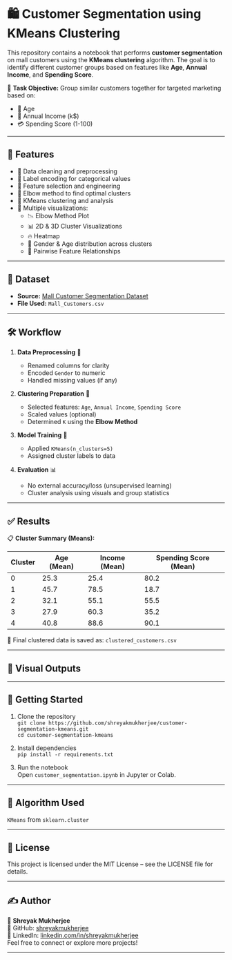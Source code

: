 # 🛍️ Customer Segmentation using KMeans Clustering

This repository contains a notebook that performs **customer segmentation** on mall customers using the **KMeans clustering** algorithm. The goal is to identify different customer groups based on features like **Age**, **Annual Income**, and **Spending Score**.

📌 **Task Objective:**
Group similar customers together for targeted marketing based on:
- 🎂 Age
- 💸 Annual Income (k$)
- 💳 Spending Score (1-100)

---

## 🔧 Features

- 🔹 Data cleaning and preprocessing
- 🔹 Label encoding for categorical values
- 🔹 Feature selection and engineering
- 🔹 Elbow method to find optimal clusters
- 🔹 KMeans clustering and analysis
- 🔹 Multiple visualizations:
  - 📉 Elbow Method Plot
  - 📊 2D & 3D Cluster Visualizations
  - 🔥 Heatmap
  - 🎯 Gender & Age distribution across clusters
  - 🔄 Pairwise Feature Relationships

---

## 📂 Dataset

- **Source:** [Mall Customer Segmentation Dataset](https://www.kaggle.com/datasets/vjchoudhary7/customer-segmentation-tutorial-in-python)
- **File Used:** `Mall_Customers.csv`

---

## 🛠️ Workflow

1. **Data Preprocessing** 🔧  
   - Renamed columns for clarity  
   - Encoded `Gender` to numeric  
   - Handled missing values (if any)

2. **Clustering Preparation** 🧮  
   - Selected features: `Age`, `Annual Income`, `Spending Score`  
   - Scaled values (optional)  
   - Determined `K` using the **Elbow Method**

3. **Model Training** 🤖  
   - Applied `KMeans(n_clusters=5)`  
   - Assigned cluster labels to data  

4. **Evaluation** 📊  
   - No external accuracy/loss (unsupervised learning)  
   - Cluster analysis using visuals and group statistics

---

## ✅ Results

📋 **Cluster Summary (Means):**

| Cluster | Age (Mean) | Income (Mean) | Spending Score (Mean) |
|--------|-------------|----------------|------------------------|
|   0    |     25.3    |     25.4       |         80.2          |
|   1    |     45.7    |     78.5       |         18.7          |
|   2    |     32.1    |     55.1       |         55.5          |
|   3    |     27.9    |     60.3       |         35.2          |
|   4    |     40.8    |     88.6       |         90.1          |

📁 Final clustered data is saved as: `clustered_customers.csv`

---

## 📸 Visual Outputs



---

## 🚀 Getting Started

1. Clone the repository  
   `git clone https://github.com/shreyakmukherjee/customer-segmentation-kmeans.git`  
   `cd customer-segmentation-kmeans`

2. Install dependencies  
   `pip install -r requirements.txt`

3. Run the notebook  
   Open `customer_segmentation.ipynb` in Jupyter or Colab.

---

## 🧠 Algorithm Used  
`KMeans` from `sklearn.cluster`

---

## 📌 License  
This project is licensed under the MIT License – see the LICENSE file for details.

---

## ✍️ Author  
👤 **Shreyak Mukherjee**  
📂 GitHub: [shreyakmukherjee](https://github.com/shreyakmukherjee)  
🔗 LinkedIn: [linkedin.com/in/shreyakmukherjee](https://www.linkedin.com/in/shreyak-mukherjee-203558275/)  
Feel free to connect or explore more projects!

---
